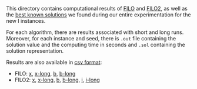 This directory contains computational results of [FILO](filo/) and [FILO2](filo2/), as well as the [best known solutions](i-bks/) we found during our entire experimentation for the new I instances. 

For each algorithm, there are results associated with short and long runs. 
Moreover, for each instance and seed, there is `.out` file containing the solution value and the computing time in seconds and `.sol` containing the solution representation.

Results are also available in [csv format](csvs/):
- FILO: [x](csvs/filo-x.csv), [x-long](csvs/filo-x-long.csv), [b](csvs/filo-b.csv), [b-long](csvs/filo-b-long.csv)
- FILO2: [x](csvs/filo2-x.csv), [x-long](csvs/filo2-x-long.csv), [b](csvs/filo2-b.csv), [b-long](csvs/filo2-b-long.csv), [i](csvs/filo2-i.csv), [i-long](csvs/filo2-i-long.csv)
